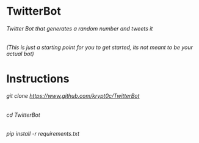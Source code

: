 # TwitterBot
###### Twitter Bot that generates a random number and tweets it
###### (This is just a starting point for you to get started, its not meant to be your actual bot)
# Instructions
###### git clone https://www.github.com/krypt0c/TwitterBot
###### cd TwitterBot
###### pip install -r requirements.txt